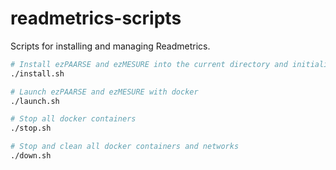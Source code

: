 # readmetrics-scripts
Scripts for installing and managing Readmetrics.

```bash
# Install ezPAARSE and ezMESURE into the current directory and initialize everything needed
./install.sh

# Launch ezPAARSE and ezMESURE with docker
./launch.sh

# Stop all docker containers
./stop.sh

# Stop and clean all docker containers and networks
./down.sh
```
